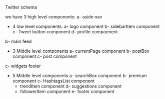 Twitter schema 

we have 3 high level components:
a- aside nav
 - 4 low level components:
  a- logo component
  b- sidebarItem component
  c- Tweet button component
  d- profile compoenent

b- main feed
 - 3 Middle level components
  a- currentPage component
  b- postBox component
  c- post component

c- widgets footer
 - 5 Middle level components
  a- searchBox component
  b- premium component
  c- HashtagsList component
   - trendItem component
  d- suggestions component
   - followerItem component
  e- footer component